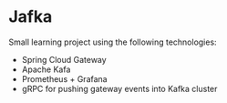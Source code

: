 # Jafka

Small learning project using the following technologies:
* Spring Cloud Gateway
* Apache Kafa
* Prometheus + Grafana
* gRPC for pushing gateway events into Kafka cluster
